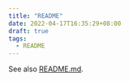 ```yaml
---
title: "README"
date: 2022-04-17T16:35:29+08:00
draft: true
tags:
  - README
---
```


See also [README.md](https://github.com/razonyang/hugo-theme-bootstrap-skeleton/blob/main/README.md).

<!--more-->
